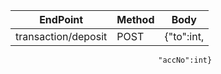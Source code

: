 EndPoint            |   Method  |   Body
--------------------|-----------|-------
transaction/deposit |   POST    |   {"to":int,
                                     "accNo":int}
